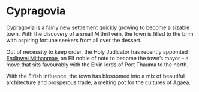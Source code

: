 # Cypragovia
Cypragovia is a fairly new settlement quickly growing to become a sizable town.  With the discovery of a small Mithril vein, the town is filled to the brim with aspiring fortune seekers from all over the dessert.

Out of necessity to keep order, the Holy Judicator has recently appointed [Endinwel Mithanmae](#EndinwelMithanmae), an Elf noble of note to become the town’s mayor – a move that sits favourably with the Elvin lords of Port Thauma to the north.

With the Elfish influence, the town has blossomed into a mix of beautiful architecture and prosperous trade, a melting pot for the cultures of Agaea.